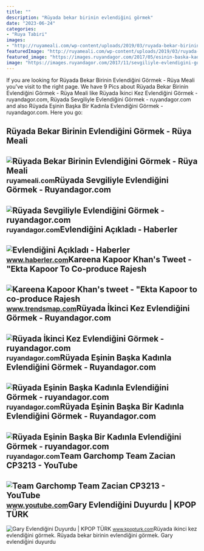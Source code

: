 ```yaml
---
title: ""
description: "Rüyada bekar birinin evlendiğini görmek"
date: "2023-06-24"
categories:
- "Ruya Tabiri"
images:
- "http://ruyameali.com/wp-content/uploads/2019/03/ruyada-bekar-birinin-evlendigini-dugun-yaptigini-gormek-810x540.jpg"
featuredImage: "http://ruyameali.com/wp-content/uploads/2019/03/ruyada-bekar-birinin-evlendigini-dugun-yaptigini-gormek-810x540.jpg"
featured_image: "https://images.ruyandagor.com/2017/05/esinin-baska-kadinla-evlendigini-gormek-1242.jpg"
image: "https://images.ruyandagor.com/2017/11/sevgiliyle-evlendigini-gormek-1619.jpg"
---
```


If you are looking for Rüyada Bekar Birinin Evlendiğini Görmek - Rüya Meali you've visit to the right page. We have 9 Pics about Rüyada Bekar Birinin Evlendiğini Görmek - Rüya Meali like Rüyada İkinci Kez Evlendiğini Görmek - ruyandagor.com, Rüyada Sevgiliyle Evlendiğini Görmek - ruyandagor.com and also Rüyada Eşinin Başka Bir Kadınla Evlendiğini Görmek - ruyandagor.com. Here you go:

Rüyada Bekar Birinin Evlendiğini Görmek - Rüya Meali
----------------------------------------------------

 ![Rüyada Bekar Birinin Evlendiğini Görmek - Rüya Meali](http://ruyameali.com/wp-content/uploads/2019/03/ruyada-bekar-birinin-evlendigini-dugun-yaptigini-gormek-810x540.jpg) <small>ruyameali.com</small>Rüyada Sevgiliyle Evlendiğini Görmek - Ruyandagor.com
-----------------------------------------------------

 ![Rüyada Sevgiliyle Evlendiğini Görmek - ruyandagor.com](https://images.ruyandagor.com/2017/11/sevgiliyle-evlendigini-gormek-1619.jpg) <small>ruyandagor.com</small>Evlendiğini Açıkladı - Haberler
-------------------------------

 ![Evlendiğini Açıkladı - Haberler](https://i.hbrcdn.com/haber/2022/07/02/evlendigini-acikladi-15053895_amp.jpg) <small>www.haberler.com</small>Kareena Kapoor Khan's Tweet - "Ekta Kapoor To Co-produce Rajesh
---------------------------------------------------------------

 ![Kareena Kapoor Khan's tweet - "Ekta Kapoor to co-produce Rajesh](https://pbs.twimg.com/media/Fcyada8X0AANSFu.jpg) <small>www.trendsmap.com</small>Rüyada İkinci Kez Evlendiğini Görmek - Ruyandagor.com
-----------------------------------------------------

 ![Rüyada İkinci Kez Evlendiğini Görmek - ruyandagor.com](https://images.ruyandagor.com/2017/04/ikinci-kez-evlendigini-gormek-1749.jpg) <small>ruyandagor.com</small>Rüyada Eşinin Başka Kadınla Evlendiğini Görmek - Ruyandagor.com
---------------------------------------------------------------

 ![Rüyada Eşinin Başka Kadınla Evlendiğini Görmek - ruyandagor.com](https://images.ruyandagor.com/2017/05/esinin-baska-kadinla-evlendigini-gormek-1242.jpg) <small>ruyandagor.com</small>Rüyada Eşinin Başka Bir Kadınla Evlendiğini Görmek - Ruyandagor.com
-------------------------------------------------------------------

 ![Rüyada Eşinin Başka Bir Kadınla Evlendiğini Görmek - ruyandagor.com](https://images.ruyandagor.com/2017/04/esinin-baska-bir-kadinla-evlendigini-gormek-1601.jpg) <small>ruyandagor.com</small>Team Garchomp Team Zacian CP3213 - YouTube
------------------------------------------

 ![Team Garchomp Team Zacian CP3213 - YouTube](https://i.ytimg.com/vi/HYLCwcE-Dgc/maxres2.jpg?sqp=-oaymwEoCIAKENAF8quKqQMcGADwAQH4AYwCgALgA4oCDAgAEAEYRSBHKGUwDw==&rs=AOn4CLC_ulBvmvqa2cf2uT56Qfk3FCYaDA) <small>www.youtube.com</small>Gary Evlendiğini Duyurdu | KPOP TÜRK
------------------------------------

 ![Gary Evlendiğini Duyurdu | KPOP TÜRK](https://2.bp.blogspot.com/-rFBTZ0aiIk0/WOT_7IqPkfI/AAAAAAAACgk/pLe1MeTM8uIUY5yuqCDlT9AxiQRqGRhawCK4B/s1600/gary-evlendigini-duyurdu.jpg) <small>www.kpopturk.com</small>Rüyada i̇kinci kez evlendiğini görmek. Rüyada bekar birinin evlendiğini görmek. Gary evlendiğini duyurdu

